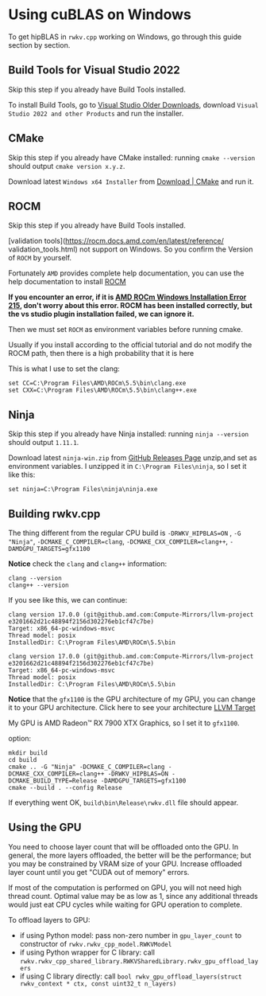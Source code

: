 # Using cuBLAS on Windows

To get hipBLAS in `rwkv.cpp` working on Windows, go through this guide section by section.

## Build Tools for Visual Studio 2022

Skip this step if you already have Build Tools installed.

To install Build Tools, go to [Visual Studio Older Downloads](https://visualstudio.microsoft.com/vs/), download `Visual Studio 2022 and other Products` and run the installer.


## CMake

Skip this step if you already have CMake installed: running `cmake --version` should output `cmake version x.y.z`.

Download latest `Windows x64 Installer` from [Download | CMake](https://cmake.org/download/) and run it.

## ROCM

Skip this step if you already have Build Tools installed.

[validation tools](https://rocm.docs.amd.com/en/latest/reference/ validation_tools.html) not support on Windows. So you confirm the Version of `ROCM` by yourself. 

Fortunately `AMD` provides complete help documentation, you can use the help documentation to install [ROCM](https://rocm.docs.amd.com/en/latest/deploy/windows/quick_start.html)

**If you encounter an error, if it is [AMD ROCm Windows Installation Error 215](https://github.com/RadeonOpenCompute/ROCm/issues/2363), don't worry about this error. ROCM has been installed correctly, but the vs studio plugin installation failed, we can ignore it.**

Then we must set `ROCM` as environment variables before running cmake.

Usually if you install according to the official tutorial and do not modify the ROCM path, then there is a high probability that it is here

This is what I use to set the clang:
```Commandline
set CC=C:\Program Files\AMD\ROCm\5.5\bin\clang.exe
set CXX=C:\Program Files\AMD\ROCm\5.5\bin\clang++.exe
```

## Ninja

Skip this step if you already have Ninja installed: running `ninja --version` should output `1.11.1`.

Download latest `ninja-win.zip` from [GitHub Releases Page](https://github.com/ninja-build/ninja/releases/tag/v1.11.1) unzip,and set as environment variables.
I unzipped it in `C:\Program Files\ninja`, so I set it like this:

```Commandline
set ninja=C:\Program Files\ninja\ninja.exe
```
## Building rwkv.cpp

The thing different from the regular CPU build is `-DRWKV_HIPBLAS=ON` ,
`-G "Ninja"`, `-DCMAKE_C_COMPILER=clang`, `-DCMAKE_CXX_COMPILER=clang++`, `-DAMDGPU_TARGETS=gfx1100`

**Notice** check the `clang` and `clang++` information:
```Commandline
clang --version
clang++ --version
```

If you see like this, we can continue:
```
clang version 17.0.0 (git@github.amd.com:Compute-Mirrors/llvm-project e3201662d21c48894f2156d302276eb1cf47c7be)
Target: x86_64-pc-windows-msvc
Thread model: posix
InstalledDir: C:\Program Files\AMD\ROCm\5.5\bin
```

```
clang version 17.0.0 (git@github.amd.com:Compute-Mirrors/llvm-project e3201662d21c48894f2156d302276eb1cf47c7be)
Target: x86_64-pc-windows-msvc
Thread model: posix
InstalledDir: C:\Program Files\AMD\ROCm\5.5\bin
```

**Notice** that the `gfx1100` is the GPU architecture of my GPU, you can change it to your GPU architecture. Click here to see your architecture [LLVM Target](https://rocm.docs.amd.com/en/latest/release/windows_support.html#windows-supported-gpus)

My GPU is AMD Radeon™ RX 7900 XTX Graphics, so I set it to `gfx1100`.

option:

```commandline
mkdir build
cd build
cmake .. -G "Ninja" -DCMAKE_C_COMPILER=clang -DCMAKE_CXX_COMPILER=clang++ -DRWKV_HIPBLAS=ON -DCMAKE_BUILD_TYPE=Release -DAMDGPU_TARGETS=gfx1100
cmake --build . --config Release
```

If everything went OK, `build\bin\Release\rwkv.dll` file should appear.

## Using the GPU

You need to choose layer count that will be offloaded onto the GPU. In general, the more layers offloaded, the better will be the performance; but you may be constrained by VRAM size of your GPU. Increase offloaded layer count until you get "CUDA out of memory" errors.

If most of the computation is performed on GPU, you will not need high thread count. Optimal value may be as low as 1, since any additional threads would just eat CPU cycles while waiting for GPU operation to complete.

To offload layers to GPU:

- if using Python model: pass non-zero number in `gpu_layer_count` to constructor of `rwkv.rwkv_cpp_model.RWKVModel`
- if using Python wrapper for C library: call `rwkv.rwkv_cpp_shared_library.RWKVSharedLibrary.rwkv_gpu_offload_layers`
- if using C library directly: call `bool rwkv_gpu_offload_layers(struct rwkv_context * ctx, const uint32_t n_layers)`
